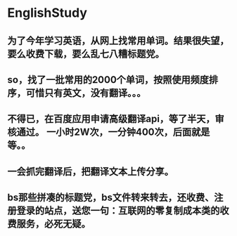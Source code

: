 # EnglishStudy
## 为了今年学习英语，从网上找常用单词。结果很失望，要么收费下载，要么乱七八糟标题党。
## so，找了一批常用的2000个单词，按照使用频度排序，可惜只有英文，没有翻译。。。
## 不得已，在百度应用申请高级翻译api，等了半天，审核通过。 一小时2W次，一分钟400次，后面就是等。。
## 一会抓完翻译后，把翻译文本上传分享。
## bs那些拼凑的标题党，bs文件转来转去，还收费、注册登录的站点，送您一句：互联网的零复制成本类的收费服务，必死无疑。

